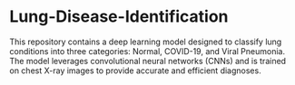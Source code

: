 # Lung-Disease-Identification
This repository contains a deep learning model designed to classify lung conditions into three categories: Normal, COVID-19, and Viral Pneumonia. The model leverages convolutional neural networks (CNNs) and is trained on chest X-ray images to provide accurate and efficient diagnoses.
